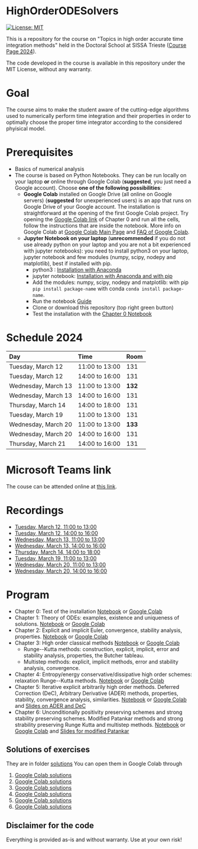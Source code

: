 # HighOrderODESolvers
[![License: MIT](https://img.shields.io/badge/License-MIT-success.svg)](https://opensource.org/licenses/MIT)

This is a repository for the course on "Topics in high order accurate time integration methods" held in the Doctoral School at SISSA Trieste ([Course Page 2024](https://www.math.sissa.it/course/phd-course/topics-high-order-accurate-time-integration-methods-0)). 


The code developed in the course is available in this repository under the MIT License, without any warranty.



Goal
======
The course aims to make the student aware of the cutting-edge algorithms used to numerically perform time integration and their properties in order to optimally choose the proper time integrator according to the considered phyisical model.

Prerequisites
======
* Basics of numerical analysis
* The course is based on Python Notebooks. They can be run locally on your laptop **or** online through Google Colab (**suggested**, you just need a Google account). Choose **one of the following possibilities**:
   * **Google Colab** installed on Google Drive (all online on Google servers) (**suggested** for unexperienced users) is an app that runs on Google Drive of your Google account. The installation is straightforward at the opening of the first Google Colab project. Try opening the [Google Colab link](https://colab.research.google.com/github/accdavlo/HighOrderODESolvers/blob/master/Chapter%200%20Test.ipynb) of Chapter 0 and run all the cells, follow the instructions that are inside the notebook. More info on Google Colab at [Google Colab Main Page](https://research.google.com/colaboratory) and [FAQ of Google Colab](https://research.google.com/colaboratory/faq.html).
   * **Jupyter Notebook on your laptop** (**unrecommended** if you do not use already python on your laptop and you are not a bit experienced with jupyter notebooks): you need to install python3 on your laptop, jupyter notebook and few modules (numpy, scipy, nodepy and matplotlib), best if installed with pip.
      * python3 : [Installation with Anaconda](https://www.anaconda.com/products/individual#Downloads)
      * jupyter notebook: [Installation with Anaconda and with pip](https://test-jupyter.readthedocs.io/en/latest/install.html)
      * Add the modules: numpy, scipy, nodepy and matplotlib: with pip ```pip install package-name``` with conda ```conda install package-name```.
      * Run the notebook [Guide](https://test-jupyter.readthedocs.io/en/latest/running.html#running)
      * Clone or download this repository (top right green button) 
      * Test the installation with the [Chapter 0 Notebook](Chapter%200%20Test.ipynb)


Schedule 2024
========
| Day                 | Time            |Room |
|  :------------      |:--------------- |:--- |
| Tuesday,   March 12 | 11:00 to 13:00  | 131 |
| Tuesday,   March 12 | 14:00 to 16:00  | 131 |
| Wednesday, March 13 | 11:00 to 13:00  | **132** |
| Wednesday, March 13 | 14:00 to 16:00  | 131 |
| Thursday,  March 14 | 14:00 to 18:00  | 131 |
| Tuesday,   March 19 | 11:00 to 13:00  | 131 |
| Wednesday, March 20 | 11:00 to 13:00  | **133** |
| Wednesday, March 20 | 14:00 to 16:00  | 131 |
| Thursday,  March 21 | 14:00 to 16:00  | 131 |


Microsoft Teams link
===========
The couse can be attended online at [this link](https://teams.microsoft.com/l/meetup-join/19%3ameeting_MmYxMDg5YjYtNTFmMy00ZmJhLWJmMDQtZmQyM2Y5NjA4MWRh%40thread.v2/0?context=%7b%22Tid%22%3a%22e4dd3336-ea1f-432c-b1e1-6966e8584f1b%22%2c%22Oid%22%3a%22cff80bd0-453f-4c4f-a6fd-61e7af40553d%22%7d).

Recordings
===========
* [Tuesday,    March 12, 11:00 to 13:00](https://sissa-my.sharepoint.com/:v:/g/personal/dtorlo_sissa_it/EaInWF2qW8VFsquajqZ8RHIBl8TryrNoNrTdPeFQ0E3aLw?e=zdjicg)
* [Tuesday,    March 12, 14:00 to 16:00](https://sissa-my.sharepoint.com/:v:/g/personal/dtorlo_sissa_it/EUTbdtcwpL9Pkn1NS4u4ZBEB4HM2ou1s4UKHX9b3PsFp8A?e=lQfGBt)
* [Wednesday,  March 13, 11:00 to 13:00](https://sissa-my.sharepoint.com/:v:/g/personal/dtorlo_sissa_it/ERBQe4wwPXtFizjBtzHmwcABom1rQZ_AxHn9LOF4EwD02g)
* [Wednesday,  March 13, 14:00 to 16:00](https://sissa-my.sharepoint.com/:v:/g/personal/dtorlo_sissa_it/EWvyiziA6gBBliTqViZENXsBPPYvFPkksuMEBW43TmqC0g)
* [Thursday,   March 14, 14:00 to 18:00](https://sissa-my.sharepoint.com/:v:/g/personal/dtorlo_sissa_it/EeceHltRGhhOjxODoQGtpFMB8uCLlFddnt4MKr2ONWmGng?e=spbs9K)
* [Tuesday,    March 19, 11:00 to 13:00](https://sissa-my.sharepoint.com/:v:/g/personal/dtorlo_sissa_it/Eb6f7KX2omlMnhqVn5taJ6cBAWcB4eqNbbaxCps_Ht3AkA?e=6wGbAp)
* [Wednesday,  March 20, 11:00 to 13:00](https://sissa-my.sharepoint.com/:v:/g/personal/dtorlo_sissa_it/Ea6L7I9TtbVKiooUXOFWip8BA_GnaSm9sJUSvbpGb0dlrA?e=aCYvDU)
* [Wednesday,  March 20, 14:00 to 16:00](https://sissa-my.sharepoint.com/:v:/g/personal/dtorlo_sissa_it/EZ7_Z_V8hrVFmEcunvRBvfIB76hEAkpNOQ5A69EM0Kyq9Q?e=bkRd0U)



Program
======
 * Chapter 0: Test of the installation [Notebook](Chapter%200%20Test.ipynb) or [Google Colab](https://colab.research.google.com/github/accdavlo/HighOrderODESolvers/blob/master/Chapter%200%20Test.ipynb)
 * Chapter 1: Theory of ODEs: examples, existence and uniqueness of solutions. [Notebook](Chapter&#32;1&#32;Theory&#32;of&#32;ODE.ipynb) or [Google Colab](https://colab.research.google.com/github/accdavlo/HighOrderODESolvers/blob/master/Chapter%201%20Theory%20of%20ODE.ipynb)
 * Chapter 2: Explicit and implicit Euler, convergence, stability analysis, properties. [Notebook](Chapter&#32;2&#32;Classical&#32;Euler&#32;Methods.ipynb) or [Google Colab](https://colab.research.google.com/github/accdavlo/HighOrderODESolvers/blob/master/Chapter%202%20Classical%20Euler%20Methods.ipynb)
 * Chapter 3: High order classical methods [Notebook](Chapter&#32;3&#32;Classical&#32;High&#32;Order&#32;Methods.ipynb) or [Google Colab](https://colab.research.google.com/github/accdavlo/HighOrderODESolvers/blob/master/Chapter%203%20Classical%20High%20Order%20Methods.ipynb)
   * Runge--Kutta methods: construction, explicit, implicit, error and stability analysis, properties, the Butcher tableau.
   * Multistep methods: explicit, implicit methods, error and stability analysis, convergence.
 * Chapter 4: Entropy/energy conservative/dissipative high order schemes: relaxation Runge--Kutta methods. [Notebook](Chapter&#32;4&#32;Relaxation&#32;Runge--Kutta.ipynb) or [Google Colab](https://colab.research.google.com/github/accdavlo/HighOrderODESolvers/blob/master/Chapter%204%20Relaxation%20Runge--Kutta.ipynb)
 * Chapter 5: Iterative explicit arbitrarily high order methods. Deferred Correction (DeC), Arbitrary Derivative (ADER) methods, properties, stability, convergence analysis, similarities. [Notebook](Chapter&#32;5&#32;DeC&#32;and&#32;ADER.ipynb) or [Google Colab](https://colab.research.google.com/github/accdavlo/HighOrderODESolvers/blob/master/Chapter%205%20DeC%20and%20ADER.ipynb) and [Slides on ADER and DeC](Chapter5/latexSlides/ADERDeC_chapter5.pdf) 
 * Chapter 6: Unconditionally positivity preserving schemes and strong stability preserving schemes. Modified Patankar methods and strong strability preserving Runge Kutta and multistep methods.
[Notebook](Chapter&#32;6&#32;Positivity&#32;preserving&#32;schemes.ipynb) or [Google Colab](https://colab.research.google.com/github/accdavlo/HighOrderODESolvers/blob/master/Chapter%206%20Positivity%20preserving%20schemes.ipynb) and [Slides for modified Patankar](Chapter6/latexSlides/mPDeC_Chapter6.pdf)

Solutions of exercises
------
They are in folder [solutions](/solutions)
You can open them in Google Colab through
1. [Google Colab solutions](https://colab.research.google.com/github/accdavlo/HighOrderODESolvers/blob/master/solutions/Chapter%201%20Theory%20of%20ODE.ipynb)
1. [Google Colab solutions](https://colab.research.google.com/github/accdavlo/HighOrderODESolvers/blob/master/solutions/Chapter%202%20Classical%20Euler%20Methods.ipynb)
1. [Google Colab solutions](https://colab.research.google.com/github/accdavlo/HighOrderODESolvers/blob/master/solutions/Chapter%203%20Classical%20High%20Order%20Methods.ipynb)
1. [Google Colab solutions](https://colab.research.google.com/github/accdavlo/HighOrderODESolvers/blob/master/solutions/Chapter%204%20Relaxation%20Runge--Kutta.ipynb)
1. [Google Colab solutions](https://colab.research.google.com/github/accdavlo/HighOrderODESolvers/blob/master/solutions/Chapter%205%20DeC%20and%20ADER.ipynb)
1. [Google Colab solutions](https://colab.research.google.com/github/accdavlo/HighOrderODESolvers/blob/master/solutions/Chapter%206%20Positivity%20preserving%20schemes.ipynb)



## Disclaimer for the code

Everything is provided as-is and without warranty. Use at your own risk!
